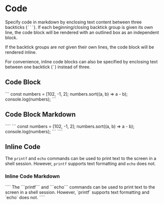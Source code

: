 <style> 
    /* the no_hljs CSS class is used in this documentation page to call out the visual difference between code rendered with highlight.js and code rendered with the default styling attributes */
    .no_hljs span { 
        color: var(--global-font-color) !important;
        font-weight: inherit !important;
    }
</style>

# Code

Specify code in markdown by enclosing text content between three backticks (<code>\`\`\`</code>).  If each beginning/closing backtick group is given its own line, the code block will be rendered with an outlined box as an independent block.  

If the backtick groups are *not* given their own lines, the code block will be rendered inline.

For convenience, inline code blocks can also be specified by enclosing text between one backtick (<code>\`</code>) instead of three.

## Code Block

<div class="no_hljs">
```
const numbers = [102, -1, 2]; 
numbers.sort((a, b) => a - b);
console.log(numbers);
```
</div>

## Code Block Markdown

<div class="no_hljs">
````
```
const numbers = [102, -1, 2];
numbers.sort((a, b) => a - b);
console.log(numbers);
```
````
</div>

## Inline Code

The ```printf``` and ```echo``` commands can be used to print text to the screen in a shell session.  However, `printf` supports text formatting and `echo` does not.

### Inline Code Markdown

<div class="no_hljs">
````
The ```printf``` and ```echo``` commands can be used to print text to the screen in a shell session.  However, `printf` supports text formatting and `echo` does not.
````
</div>